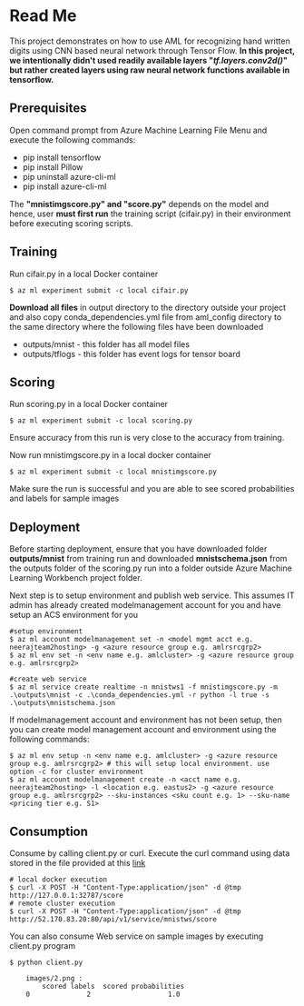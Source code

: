 
# Read Me


This project demonstrates on how to use AML for recognizing hand written digits using CNN based neural network through Tensor Flow. **In this project, we intentionally didn't used readily available layers "*tf.layers.conv2d()*" but rather created layers using raw neural network functions available in tensorflow.**

## Prerequisites
Open command prompt from Azure Machine Learning File Menu and execute the following commands:

- pip install tensorflow
- pip install Pillow
- pip uninstall azure-cli-ml
- pip install azure-cli-ml

The **"mnistimgscore.py" and "score.py"** depends on the model and hence, user **must first run** the training script (cifair.py) in their environment before executing scoring scripts. 

## Training


Run cifair.py in a local Docker container

```
$ az ml experiment submit -c local cifair.py
```

**Download all files** in output directory to the directory outside your project and also copy conda_dependencies.yml file from aml_config directory to the same directory where the following files have been downloaded

- outputs/mnist - this folder has all model files
- outputs/tflogs - this folder has event logs for tensor board

## Scoring


Run scoring.py in a local Docker container

```
$ az ml experiment submit -c local scoring.py
```

Ensure accuracy from this run is very close to the accuracy from training.

Now run mnistimgscore.py in a local docker container

```
$ az ml experiment submit -c local mnistimgscore.py
```

Make sure the run is successful and you are able to see scored probabilities and labels for sample images

## Deployment


Before starting deployment, ensure that you have downloaded  folder **outputs/mnist** from training run and downloaded **mnistschema.json** from the outputs folder of the scoring.py run into a folder outside Azure Machine Learning Workbench project folder. 

Next step is to setup environment and publish web service. This assumes IT admin has already created modelmanagement account for you and have setup an ACS environment for you

```
#setup environment
$ az ml account modelmanagement set -n <model mgmt acct e.g. neerajteam2hosting> -g <azure resource group e.g. amlrsrcgrp2>
$ az ml env set -n <env name e.g. amlcluster> -g <azure resource group e.g. amlrsrcgrp2>

#create web service
$ az ml service create realtime -n mnistws1 -f mnistimgscore.py -m .\outputs\mnist -c .\conda_dependencies.yml -r python -l true -s .\outputs\mnistschema.json
```

If modelmanagement account and environment has not been setup, then you can create model management account and environment using the following commands:

```
$ az ml env setup -n <env name e.g. amlcluster> -g <azure resource group e.g. amlrsrcgrp2> # this will setup local environment. use option -c for cluster environment
$ az ml account modelmanagement create -n <acct name e.g. neerajteam2hosting> -l <location e.g. eastus2> -g <azure resource group e.g. amlrsrcgrp2> --sku-instances <sku count e.g. 1> --sku-name <pricing tier e.g. S1> 
```

## Consumption



Consume by calling client.py or curl. Execute the  curl command using data stored in the file provided at this [link](http://neerajkh.blob.core.windows.net/images/tmp)

```
# local docker execution
$ curl -X POST -H "Content-Type:application/json" -d @tmp http://127.0.0.1:32787/score
# remote cluster execution
$ curl -X POST -H "Content-Type:application/json" -d @tmp http://52.170.83.20:80/api/v1/service/mnistws/score
```

You can also consume Web service on sample images by executing client.py program

```
$ python client.py
	
	images/2.png :
   		scored labels  scored probabilities
	0              2                   1.0
```


